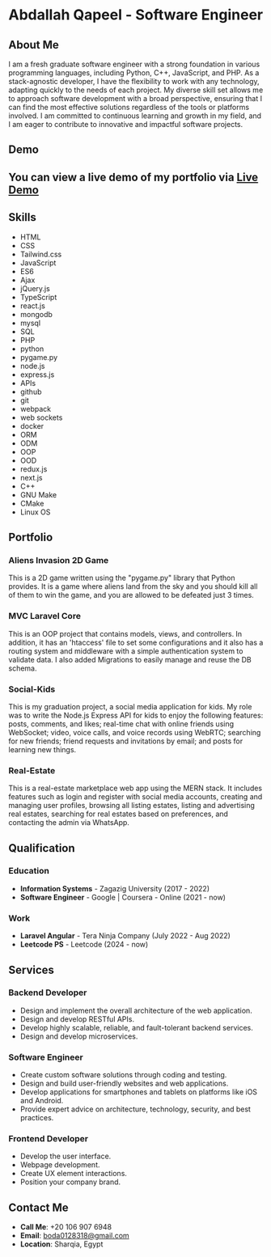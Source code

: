 


# Abdallah Qapeel - Software Engineer

## About Me

I am a fresh graduate software engineer with a strong foundation in various programming languages, including Python, C++, JavaScript, and PHP. As a stack-agnostic developer, I have the flexibility to work with any technology, adapting quickly to the needs of each project. My diverse skill set allows me to approach software development with a broad perspective, ensuring that I can find the most effective solutions regardless of the tools or platforms involved. I am committed to continuous learning and growth in my field, and I am eager to contribute to innovative and impactful software projects.

## Demo

## You can view a live demo of my portfolio via [Live Demo](https://abdallah0128318.github.io/Abdallah-Qapeel/)

## Skills

- HTML
- CSS
- Tailwind.css
- JavaScript
- ES6
- Ajax
- jQuery.js
- TypeScript
- react.js
- mongodb
- mysql
- SQL
- PHP
- python
- pygame.py
- node.js
- express.js
- APIs
- github
- git
- webpack
- web sockets
- docker
- ORM
- ODM
- OOP
- OOD
- redux.js
- next.js
- C++
- GNU Make
- CMake
- Linux OS

## Portfolio

### Aliens Invasion 2D Game

This is a 2D game written using the "pygame.py" library that Python provides. It is a game where aliens land from the sky and you should kill all of them to win the game, and you are allowed to be defeated just 3 times.

### MVC Laravel Core

This is an OOP project that contains models, views, and controllers. In addition, it has an 'htaccess' file to set some configurations and it also has a routing system and middleware with a simple authentication system to validate data. I also added Migrations to easily manage and reuse the DB schema.

### Social-Kids

This is my graduation project, a social media application for kids. My role was to write the Node.js Express API for kids to enjoy the following features: posts, comments, and likes; real-time chat with online friends using WebSocket; video, voice calls, and voice records using WebRTC; searching for new friends; friend requests and invitations by email; and posts for learning new things.

### Real-Estate

This is a real-estate marketplace web app using the MERN stack. It includes features such as login and register with social media accounts, creating and managing user profiles, browsing all listing estates, listing and advertising real estates, searching for real estates based on preferences, and contacting the admin via WhatsApp.

## Qualification

### Education

- **Information Systems** - Zagazig University (2017 - 2022)
- **Software Engineer** - Google | Coursera - Online (2021 - now)

### Work

- **Laravel Angular** - Tera Ninja Company (July 2022 - Aug 2022)
- **Leetcode PS** - Leetcode (2024 - now)

## Services

### Backend Developer

- Design and implement the overall architecture of the web application.
- Design and develop RESTful APIs.
- Develop highly scalable, reliable, and fault-tolerant backend services.
- Design and develop microservices.

### Software Engineer

- Create custom software solutions through coding and testing.
- Design and build user-friendly websites and web applications.
- Develop applications for smartphones and tablets on platforms like iOS and Android.
- Provide expert advice on architecture, technology, security, and best practices.

### Frontend Developer

- Develop the user interface.
- Webpage development.
- Create UX element interactions.
- Position your company brand.

## Contact Me

- **Call Me**: +20 106 907 6948
- **Email**: boda0128318@gmail.com
- **Location**: Sharqia, Egypt

